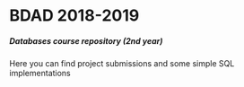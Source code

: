 # BDAD 2018-2019

##### Databases course repository (2nd year)
Here you can find project submissions and some simple SQL implementations
